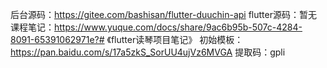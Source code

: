 后台源码：https://gitee.com/bashisan/flutter-duuchin-api
flutter源码：暂无
课程笔记：https://www.yuque.com/docs/share/9ac6b95b-507c-4284-8091-65391062971e?# 《flutter读琴项目笔记》
初始模板：https://pan.baidu.com/s/17a5zkS_SorUU4ujVz6MVGA 提取码：gpli



